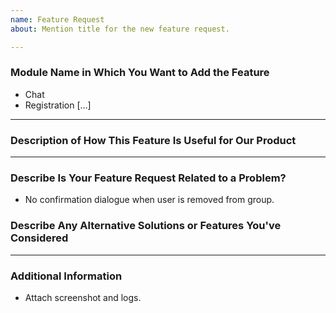 ```yaml
---
name: Feature Request
about: Mention title for the new feature request.

---
```




### Module Name in Which You Want to Add the Feature

- Chat 
- Registration […]
---



### Description of How This Feature Is Useful for Our Product
---



### Describe Is Your Feature Request Related to a Problem?

- No confirmation dialogue when user is removed from group.



### Describe Any Alternative Solutions or Features You've Considered
---



### Additional Information

- Attach screenshot and logs.
